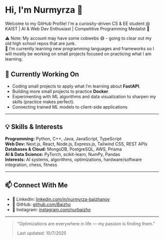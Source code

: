 # Hi, I'm Nurmyrza 👋  
Welcome to my GitHub Profile! I'm a curiosity-driven CS & EE student @ KAIST | AI & Web Dev Enthusiast | Competitive Programming Medalist 🥇

⚠️ Note: My account may have some cobwebs 😅 - going to clear out my old high school repos that are junk.  
🌱 I’m currently learning new programming languages and frameworks so I will mostly be working on small projects focused on practicing what I am learning.

## 🔭 Currently Working On
- Coding small projects to apply what I’m learning about **FastAPI**.  
- Building more small projects to practice **Docker**.  
- Experimenting with ML algorithms and data visualization to sharpen my skills (practice makes perfect).  
- Connecting trained ML models to client-side applications
---

## 💡 Skills & Interests
**Programming:** Python, C++, Java, JavaScript, TypeScript  
**Web Dev:** Next.js, React, Node.js, Express.js, Tailwind CSS, REST APIs  
**Databases & Cloud:** MongoDB, PostgreSQL, AWS, Prisma  
**AI & Data Science:** PyTorch, scikit-learn, NumPy, Pandas  
**Interests:** AI systems, algorithms, optimizations, hardware/software integration, chess, fitness  

---

## 📫 Connect With Me
- 🔗 LinkedIn: [linkedin.com/in/nurmyrza-baizhanov](https://linkedin.com/in/nurmyrza-baizhanov)  
- 🐙 GitHub: [github.com/Baizho](https://github.com/Baizho)  
- 📸 Instagram: [instagram.com/nurbaizho](https://instagram.com/nurbaizho)  

---

> "Optimizations are everywhere in life — my passion is finding them."
>
> Last updated: 10/7/2025
